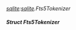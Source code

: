_[sqlite](../../modules/sqlite/sqlite-module.md):[sqlite](../../modules/sqlite/sqlite-module.md).Fts5Tokenizer_
##### Struct Fts5Tokenizer
